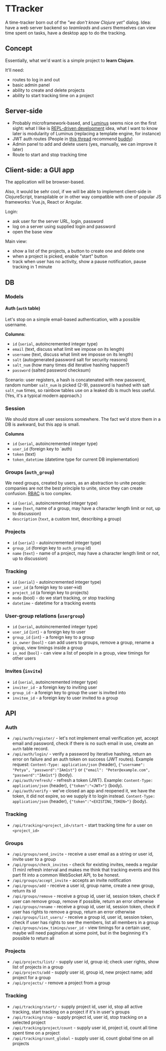 # TTracker

A time-tracker born out of the <cite>"we don't know Clojure yet"</cite> dialog.
Idea: have a web server backend so *teamleads* and *users* themselves can view time spent on tasks, have a desktop app to do the tracking.

<!-- **Currently the repo is private, let's discuss things first, make MVP, make it public.** -->

## Concept

Essentially, what we'd want is a simple project to **learn Clojure**.

It'll need:

* routes to log in and out
* basic admin panel
* ability to create and delete projects
* ability to start tracking time on a project

## Server-side

* Probably microframework-based, and [Luminus](https://luminusweb.com/docs/guestbook.html) seems nice on the first sight: what I like is [REPL-driven development](https://luminusweb.com/docs/repl.html) idea, what I want to know later is modularity of Luminus (replacing a template engine, for instance)
* JWT auth routes (People in [this thread](https://www.reddit.com/r/Clojure/comments/9bj8pj/cemerickfriend_or_something_else/) recommend [buddy](https://github.com/funcool/buddy))
* Admin panel to add and delete users (yes, manually, we can improve it later)
* Route to start and stop tracking time

## Client-side: a GUI app

The application will be browser-based.

Also, it would be sehr cool, if we will be able to implement client-side in ClojureScript, transpilable or in other way compatible with one of popular JS frameworks: Vue.js, React or Angular.

Login:

* ask user for the server URL, login, password
* log on a server using supplied login and password
* open the base view

Main view:

* show a list of the projects, a button to create one and delete one
* when a project is picked, enable "start" button
* track when user has no activity, show a pause notification, pause tracking in 1 minute

## DB

### Models

#### Auth (`auth` table)

Let's stop on a simple email-based authentication, with a possible username.

**Columns**:

* `id` (`serial`, autoincremented integer type)
* `email` (text, discuss what limit we impose on its length)
* `username` (text, discuss what limit we imposse on its length)
* `salt` (autogenerated password salt for security reasons)
* `salt_num` (how many times did iterative hashing happen?)
* `password` (salted password checksum)

Scenario: user registers, a hash is concatenated with new password, random number `salt_num` is picked (2-9), password is hashed with salt `salt_num` times, so rainbow tables use on a leaked db is much less useful. (Yes, it's a typical modern approach.)

### Session

We should store all user sessions somewhere. The fact we'd store them in a DB is awkward, but this app is small.

**Columns**

* `id` (`serial`, autoincremented integer type)
* `user_id` (foreign key to `auth)
* `token` (text)
* `token_datetime` (datetime type for current DB implementation)

### Groups (`auth_group`)

We need groups, created by users, as an abstraction to unite people: companies are not the best principle to unite, since they can create confusion.
[RBAC](https://en.wikipedia.org/wiki/Role-based_access_control) is too complex.

* `id` (`serial`, autoincremented integer type)
* `name` (`text`, name of a group, may have a character length limit or not, up to discussion)
* `description` (`text`, a custom text, describing a group)

### Projects

* `id` (`serial`) - autoincremented integer type)
* `group_id` (foreign key to `auth_group` id)
* `name` (`text`) - name of a project, may have a character length limit or not, up to discussion)

### Tracking

* `id` (`serial`) - autoincremented integer type)
* `user_id` (a foreign key to user->id)
* `project_id` (a foreign key to projects)
* `mode` (bool) - do we start tracking, or stop tracking
* `datetime` - datetime for a tracking events

### User-group relations (`usergroup`)

* `id` (`serial`, autoincremented integer type)
* `user_id` (`int`) - a foreign key to user
* `group_id` (`int`) - a foreign key to a group
* `is_owner` (`bool`) - can add users to groups, remove a group, rename a group, view timings inside a group
* `is_mod` (`bool`) - can view a list of people in a group, view timings for other users

### Invites (`invite`)

* `id` (`serial`, autoincremented integer type)
* `inviter_id` - a foreign key to inviting user
* `group_id` - a foreign key to group the user is invited into
* `invitee_id` - a foreign key to user invited to a group

## API

### Auth

* `/api/auth/register/` - let's not implement email verification yet, accept email and password, check if there is no such email in use, create an `auth` table record.
* `/api/auth/login/` - verify a password by iterative hashing, return an error on failure and an auth token on success (JWT routes). Example request: `Content-Type: application/json` (header), `{"username": "Petya", "password":"IAm1st"}` or `{"email": "Peter@example.com", "password":"IAm1st"}` (body).
* `/api/auth/refresh/` - refresh a token (JWT). Example: `Content-Type: application/json` (header), `{"token":"<JWT>"}` (body).
* `/api/auth/verify` - we've closed an app and reopened it, we have the token, it did not expire, so we supply it to login instead. `Content-Type: application/json` (header), `{"token":"<EXISTING_TOKEN>"}` (body).

### Tracking

* `/api/tracking/<project_id>/start` - start tracking time for a user on `<project_id>`

### Groups

* `/api/groups/send_invite` - receive a user email as a string or user id, invite user to a group
* `/api/groups/check_invites` - check for existing invites, needs a regular (1 min) refresh interval and makes me think that tracking events and this part fit into a common WebSocket API, to be honest.
* `/api/groups/accept_invite` - accepts an invite notification
* `/api/groups/add` - receive a user id, group name, create a new group, return its id
* `/api/groups/remove` - receive a group id, user id, session token, check if user can remove group, remove if possible, return an error otherwise
* `/api/groups/rename` - receive a group id, user id, session token, check if user has rights to remove a group, return an error otherwise
* `/api/groups/list_users/` - receive a group id, user id, session token, check if user has rights to see the members, list all members in a group
* `/api/groups/view_timings/user_id` - view timings for a certain user, maybe will need pagination at some point, but in the beginning it's possible to return all

### Projects

* `/api/projects/list/` - supply user id, group id; check user rights, show list of projects in a group
* `/api/projects/add` - supply user id, group id, new project name; add project for a group
* `/api/projects/` - remove a project from a group

### Tracking

* `/api/tracking/start/` - supply project id, user id, stop all active tracking, start tracking on a project if it's in user's groups
* `/api/tracking/stop` - supply project id, user id, stop tracking on a selected project
* `/api/tracking/project/count` - supply user id, project id, count all time spent time on a project
* `/api/tracking/count_global` - supply user id, count global time on all projects
